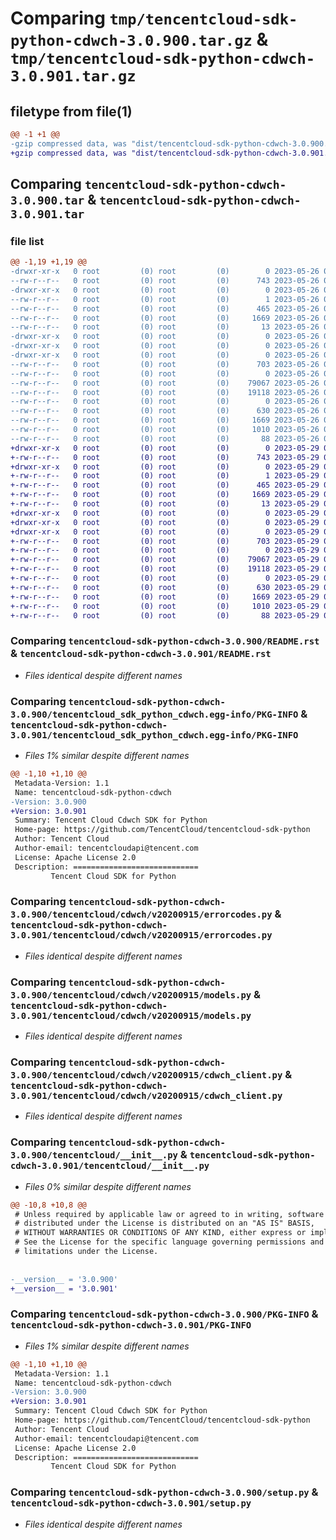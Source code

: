 # Comparing `tmp/tencentcloud-sdk-python-cdwch-3.0.900.tar.gz` & `tmp/tencentcloud-sdk-python-cdwch-3.0.901.tar.gz`

## filetype from file(1)

```diff
@@ -1 +1 @@
-gzip compressed data, was "dist/tencentcloud-sdk-python-cdwch-3.0.900.tar", last modified: Fri May 26 02:13:17 2023, max compression
+gzip compressed data, was "dist/tencentcloud-sdk-python-cdwch-3.0.901.tar", last modified: Mon May 29 02:22:02 2023, max compression
```

## Comparing `tencentcloud-sdk-python-cdwch-3.0.900.tar` & `tencentcloud-sdk-python-cdwch-3.0.901.tar`

### file list

```diff
@@ -1,19 +1,19 @@
-drwxr-xr-x   0 root         (0) root         (0)        0 2023-05-26 02:13:17.000000 tencentcloud-sdk-python-cdwch-3.0.900/
--rw-r--r--   0 root         (0) root         (0)      743 2023-05-26 02:13:17.000000 tencentcloud-sdk-python-cdwch-3.0.900/README.rst
-drwxr-xr-x   0 root         (0) root         (0)        0 2023-05-26 02:13:17.000000 tencentcloud-sdk-python-cdwch-3.0.900/tencentcloud_sdk_python_cdwch.egg-info/
--rw-r--r--   0 root         (0) root         (0)        1 2023-05-26 02:13:17.000000 tencentcloud-sdk-python-cdwch-3.0.900/tencentcloud_sdk_python_cdwch.egg-info/dependency_links.txt
--rw-r--r--   0 root         (0) root         (0)      465 2023-05-26 02:13:17.000000 tencentcloud-sdk-python-cdwch-3.0.900/tencentcloud_sdk_python_cdwch.egg-info/SOURCES.txt
--rw-r--r--   0 root         (0) root         (0)     1669 2023-05-26 02:13:17.000000 tencentcloud-sdk-python-cdwch-3.0.900/tencentcloud_sdk_python_cdwch.egg-info/PKG-INFO
--rw-r--r--   0 root         (0) root         (0)       13 2023-05-26 02:13:17.000000 tencentcloud-sdk-python-cdwch-3.0.900/tencentcloud_sdk_python_cdwch.egg-info/top_level.txt
-drwxr-xr-x   0 root         (0) root         (0)        0 2023-05-26 02:13:17.000000 tencentcloud-sdk-python-cdwch-3.0.900/tencentcloud/
-drwxr-xr-x   0 root         (0) root         (0)        0 2023-05-26 02:13:17.000000 tencentcloud-sdk-python-cdwch-3.0.900/tencentcloud/cdwch/
-drwxr-xr-x   0 root         (0) root         (0)        0 2023-05-26 02:13:17.000000 tencentcloud-sdk-python-cdwch-3.0.900/tencentcloud/cdwch/v20200915/
--rw-r--r--   0 root         (0) root         (0)      703 2023-05-26 02:13:17.000000 tencentcloud-sdk-python-cdwch-3.0.900/tencentcloud/cdwch/v20200915/errorcodes.py
--rw-r--r--   0 root         (0) root         (0)        0 2023-05-26 02:13:17.000000 tencentcloud-sdk-python-cdwch-3.0.900/tencentcloud/cdwch/v20200915/__init__.py
--rw-r--r--   0 root         (0) root         (0)    79067 2023-05-26 02:13:17.000000 tencentcloud-sdk-python-cdwch-3.0.900/tencentcloud/cdwch/v20200915/models.py
--rw-r--r--   0 root         (0) root         (0)    19118 2023-05-26 02:13:17.000000 tencentcloud-sdk-python-cdwch-3.0.900/tencentcloud/cdwch/v20200915/cdwch_client.py
--rw-r--r--   0 root         (0) root         (0)        0 2023-05-26 02:13:17.000000 tencentcloud-sdk-python-cdwch-3.0.900/tencentcloud/cdwch/__init__.py
--rw-r--r--   0 root         (0) root         (0)      630 2023-05-26 02:13:17.000000 tencentcloud-sdk-python-cdwch-3.0.900/tencentcloud/__init__.py
--rw-r--r--   0 root         (0) root         (0)     1669 2023-05-26 02:13:17.000000 tencentcloud-sdk-python-cdwch-3.0.900/PKG-INFO
--rw-r--r--   0 root         (0) root         (0)     1010 2023-05-26 02:13:17.000000 tencentcloud-sdk-python-cdwch-3.0.900/setup.py
--rw-r--r--   0 root         (0) root         (0)       88 2023-05-26 02:13:17.000000 tencentcloud-sdk-python-cdwch-3.0.900/setup.cfg
+drwxr-xr-x   0 root         (0) root         (0)        0 2023-05-29 02:22:02.000000 tencentcloud-sdk-python-cdwch-3.0.901/
+-rw-r--r--   0 root         (0) root         (0)      743 2023-05-29 02:22:02.000000 tencentcloud-sdk-python-cdwch-3.0.901/README.rst
+drwxr-xr-x   0 root         (0) root         (0)        0 2023-05-29 02:22:02.000000 tencentcloud-sdk-python-cdwch-3.0.901/tencentcloud_sdk_python_cdwch.egg-info/
+-rw-r--r--   0 root         (0) root         (0)        1 2023-05-29 02:22:02.000000 tencentcloud-sdk-python-cdwch-3.0.901/tencentcloud_sdk_python_cdwch.egg-info/dependency_links.txt
+-rw-r--r--   0 root         (0) root         (0)      465 2023-05-29 02:22:02.000000 tencentcloud-sdk-python-cdwch-3.0.901/tencentcloud_sdk_python_cdwch.egg-info/SOURCES.txt
+-rw-r--r--   0 root         (0) root         (0)     1669 2023-05-29 02:22:02.000000 tencentcloud-sdk-python-cdwch-3.0.901/tencentcloud_sdk_python_cdwch.egg-info/PKG-INFO
+-rw-r--r--   0 root         (0) root         (0)       13 2023-05-29 02:22:02.000000 tencentcloud-sdk-python-cdwch-3.0.901/tencentcloud_sdk_python_cdwch.egg-info/top_level.txt
+drwxr-xr-x   0 root         (0) root         (0)        0 2023-05-29 02:22:02.000000 tencentcloud-sdk-python-cdwch-3.0.901/tencentcloud/
+drwxr-xr-x   0 root         (0) root         (0)        0 2023-05-29 02:22:02.000000 tencentcloud-sdk-python-cdwch-3.0.901/tencentcloud/cdwch/
+drwxr-xr-x   0 root         (0) root         (0)        0 2023-05-29 02:22:02.000000 tencentcloud-sdk-python-cdwch-3.0.901/tencentcloud/cdwch/v20200915/
+-rw-r--r--   0 root         (0) root         (0)      703 2023-05-29 02:22:02.000000 tencentcloud-sdk-python-cdwch-3.0.901/tencentcloud/cdwch/v20200915/errorcodes.py
+-rw-r--r--   0 root         (0) root         (0)        0 2023-05-29 02:22:02.000000 tencentcloud-sdk-python-cdwch-3.0.901/tencentcloud/cdwch/v20200915/__init__.py
+-rw-r--r--   0 root         (0) root         (0)    79067 2023-05-29 02:22:02.000000 tencentcloud-sdk-python-cdwch-3.0.901/tencentcloud/cdwch/v20200915/models.py
+-rw-r--r--   0 root         (0) root         (0)    19118 2023-05-29 02:22:02.000000 tencentcloud-sdk-python-cdwch-3.0.901/tencentcloud/cdwch/v20200915/cdwch_client.py
+-rw-r--r--   0 root         (0) root         (0)        0 2023-05-29 02:22:02.000000 tencentcloud-sdk-python-cdwch-3.0.901/tencentcloud/cdwch/__init__.py
+-rw-r--r--   0 root         (0) root         (0)      630 2023-05-29 02:22:02.000000 tencentcloud-sdk-python-cdwch-3.0.901/tencentcloud/__init__.py
+-rw-r--r--   0 root         (0) root         (0)     1669 2023-05-29 02:22:02.000000 tencentcloud-sdk-python-cdwch-3.0.901/PKG-INFO
+-rw-r--r--   0 root         (0) root         (0)     1010 2023-05-29 02:22:02.000000 tencentcloud-sdk-python-cdwch-3.0.901/setup.py
+-rw-r--r--   0 root         (0) root         (0)       88 2023-05-29 02:22:02.000000 tencentcloud-sdk-python-cdwch-3.0.901/setup.cfg
```

### Comparing `tencentcloud-sdk-python-cdwch-3.0.900/README.rst` & `tencentcloud-sdk-python-cdwch-3.0.901/README.rst`

 * *Files identical despite different names*

### Comparing `tencentcloud-sdk-python-cdwch-3.0.900/tencentcloud_sdk_python_cdwch.egg-info/PKG-INFO` & `tencentcloud-sdk-python-cdwch-3.0.901/tencentcloud_sdk_python_cdwch.egg-info/PKG-INFO`

 * *Files 1% similar despite different names*

```diff
@@ -1,10 +1,10 @@
 Metadata-Version: 1.1
 Name: tencentcloud-sdk-python-cdwch
-Version: 3.0.900
+Version: 3.0.901
 Summary: Tencent Cloud Cdwch SDK for Python
 Home-page: https://github.com/TencentCloud/tencentcloud-sdk-python
 Author: Tencent Cloud
 Author-email: tencentcloudapi@tencent.com
 License: Apache License 2.0
 Description: ============================
         Tencent Cloud SDK for Python
```

### Comparing `tencentcloud-sdk-python-cdwch-3.0.900/tencentcloud/cdwch/v20200915/errorcodes.py` & `tencentcloud-sdk-python-cdwch-3.0.901/tencentcloud/cdwch/v20200915/errorcodes.py`

 * *Files identical despite different names*

### Comparing `tencentcloud-sdk-python-cdwch-3.0.900/tencentcloud/cdwch/v20200915/models.py` & `tencentcloud-sdk-python-cdwch-3.0.901/tencentcloud/cdwch/v20200915/models.py`

 * *Files identical despite different names*

### Comparing `tencentcloud-sdk-python-cdwch-3.0.900/tencentcloud/cdwch/v20200915/cdwch_client.py` & `tencentcloud-sdk-python-cdwch-3.0.901/tencentcloud/cdwch/v20200915/cdwch_client.py`

 * *Files identical despite different names*

### Comparing `tencentcloud-sdk-python-cdwch-3.0.900/tencentcloud/__init__.py` & `tencentcloud-sdk-python-cdwch-3.0.901/tencentcloud/__init__.py`

 * *Files 0% similar despite different names*

```diff
@@ -10,8 +10,8 @@
 # Unless required by applicable law or agreed to in writing, software
 # distributed under the License is distributed on an "AS IS" BASIS,
 # WITHOUT WARRANTIES OR CONDITIONS OF ANY KIND, either express or implied.
 # See the License for the specific language governing permissions and
 # limitations under the License.
 
 
-__version__ = '3.0.900'
+__version__ = '3.0.901'
```

### Comparing `tencentcloud-sdk-python-cdwch-3.0.900/PKG-INFO` & `tencentcloud-sdk-python-cdwch-3.0.901/PKG-INFO`

 * *Files 1% similar despite different names*

```diff
@@ -1,10 +1,10 @@
 Metadata-Version: 1.1
 Name: tencentcloud-sdk-python-cdwch
-Version: 3.0.900
+Version: 3.0.901
 Summary: Tencent Cloud Cdwch SDK for Python
 Home-page: https://github.com/TencentCloud/tencentcloud-sdk-python
 Author: Tencent Cloud
 Author-email: tencentcloudapi@tencent.com
 License: Apache License 2.0
 Description: ============================
         Tencent Cloud SDK for Python
```

### Comparing `tencentcloud-sdk-python-cdwch-3.0.900/setup.py` & `tencentcloud-sdk-python-cdwch-3.0.901/setup.py`

 * *Files identical despite different names*

